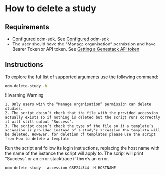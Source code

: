 # How to delete a study

## Requirements

- Configured odm-sdk. See [Configured odm-sdk](../../configuration.md)
- The user should have the "Manage organisation” permission and have Bearer Token or API token. See [Getting a Genestack API token](https://odm-user-guide.readthedocs.io/en/latest/doc-odm-user-guide/getting-a-genestack-api-token.html#token-label)

## Instructions

To explore the full list of supported arguments use the following command:

```bash
odm-delete-study -h
```

!!!warning Warning

    1. Only users with the “Manage organisation” permission can delete studies.
    2. The script doesn’t check that the file with the provided accession actually exists so if nothing is deleted but the script runs correctly it will still output 'Success'.
    3. The script doesn’t check the type of the file so if a template’s accession is provided instead of a study’s accession the template will be deleted. However, for deletion of templates please use the script from How to delete a template

Run the script and follow its login instructions, replacing the host name with the name of the instance the script will apply to. The script will print “Success” or an error stacktrace if there’s an error.

```shell
odm-delete-study --accession GSF244344 -H HOSTNAME
```
